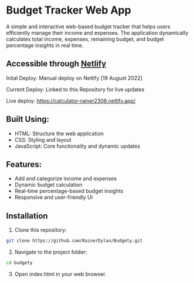 # Budget Tracker Web App

A simple and interactive web-based budget tracker that helps users efficiently manage their income and expenses. The application dynamically calculates total income, expenses, remaining budget, and budget percentage insights in real time.

## **Accessible through [Netlify](https://calculator-rainer2308.netlify.app/)**
Inital Deploy: Manual deploy on Netlify [19 August 2022]

Current Deploy: Linked to this Repository for live updates

Live deploy: https://calculator-rainer2308.netlify.app/

## **Built Using:**
- HTML: Structure the web application
- CSS: Styling and layout
- JavaScript: Core functionality and dynamic updates

## **Features:**
- Add and categorize income and expenses
- Dynamic budget calculation
- Real-time percentage-based budget insights
- Responsive and user-friendly UI

## **Installation**
1. Clone this repository:
```bash
git clone https://github.com/RainerDylan/Budgety.git
```
2. Navigate to the project folder:
```bash
cd budgety
```
3. Open index.html in your web browser.
